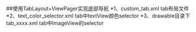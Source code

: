 ##使用TabLayout+ViewPager实现底部导航
*1、custom_tab.xml tab布局文件
*2、text_color_selector.xml tab中textView颜色selector
*3、drawable目录下tab_xxxx.xml tab中ImageView的selector